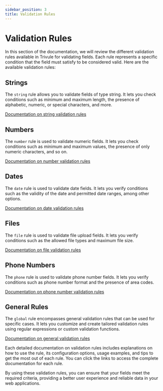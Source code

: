 ```yaml
---
sidebar_position: 3
title: Validation Rules
---
```

 
# Validation Rules

In this section of the documentation, we will review the different validation rules available in Trivule for validating fields. Each rule represents a specific condition that the field must satisfy to be considered valid. Here are the available validation rules:

## Strings

The `string` rule allows you to validate fields of type string. It lets you check conditions such as minimum and maximum length, the presence of alphabetic, numeric, or special characters, and more.

[Documentation on string validation rules](/docs/rules/string)

## Numbers

The `number` rule is used to validate numeric fields. It lets you check conditions such as minimum and maximum values, the presence of only numeric characters, and so on.

[Documentation on number validation rules](/docs/rules/number)

## Dates

The `date` rule is used to validate date fields. It lets you verify conditions such as the validity of the date and permitted date ranges, among other options.

[Documentation on date validation rules](/docs/rules/date)

## Files

The `file` rule is used to validate file upload fields. It lets you verify conditions such as the allowed file types and maximum file size.

[Documentation on file validation rules](/docs/rules/file)

## Phone Numbers

The `phone` rule is used to validate phone number fields. It lets you verify conditions such as phone number format and the presence of area codes.

[Documentation on phone number validation rules](/docs/rules/phone)

## General Rules

The `global` rule encompasses general validation rules that can be used for specific cases. It lets you customize and create tailored validation rules using regular expressions or custom validation functions.

[Documentation on general validation rules](/docs/rules/global)

Each detailed documentation on validation rules includes explanations on how to use the rule, its configuration options, usage examples, and tips to get the most out of each rule. You can click the links to access the complete documentation for each rule.

By using these validation rules, you can ensure that your fields meet the required criteria, providing a better user experience and reliable data in your web applications.